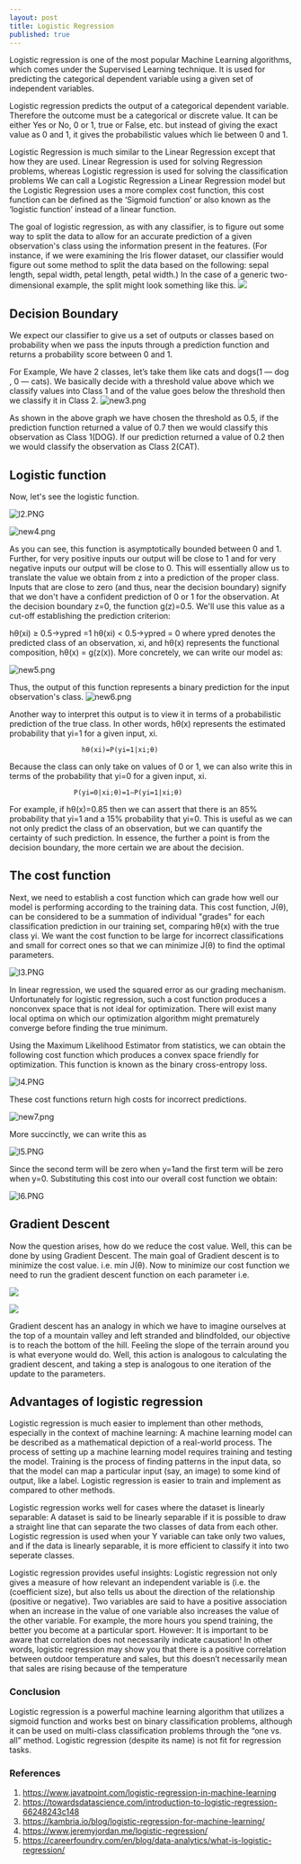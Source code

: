 ```yaml
---
layout: post
title: Logistic Regression
published: true
---
```



Logistic regression is one of the most popular Machine Learning algorithms, which comes under the Supervised Learning technique. It is used for predicting the categorical dependent variable using a given set of independent variables.

Logistic regression predicts the output of a categorical dependent variable. Therefore the outcome must be a categorical or discrete value. It can be either Yes or No, 0 or 1, true or False, etc. but instead of giving the exact value as 0 and 1, it gives the probabilistic values which lie between 0 and 1.

Logistic Regression is much similar to the Linear Regression except that how they are used. Linear Regression is used for solving Regression problems, whereas Logistic regression is used for solving the classification problems
We can call a Logistic Regression a Linear Regression model but the Logistic Regression uses a more complex cost function, this cost function can be defined as the ‘Sigmoid function’ or also known as the ‘logistic function’ instead of a linear function.

The goal of logistic regression, as with any classifier, is to figure out some way to split the data to allow for an accurate prediction of a given observation's class using the information present in the features. (For instance, if we were examining the Iris flower dataset, our classifier would figure out some method to split the data based on the following: sepal length, sepal width, petal length, petal width.) In the case of a generic two-dimensional example, the split might look something like this.
![](https://res.cloudinary.com/saqibulsabha/image/upload/v1629091760/new1_fxtzxy.png)

## Decision Boundary
We expect our classifier to give us a set of outputs or classes based on probability when we pass the inputs through a prediction function and returns a probability score between 0 and 1.

For Example, We have 2 classes, let’s take them like cats and dogs(1 — dog , 0 — cats). We basically decide with a threshold value above which we classify values into Class 1 and of the value goes below the threshold then we classify it in Class 2.
![new3.png](https://res.cloudinary.com/saqibulsabha/image/upload/v1629091761/new3_s0elq1.png)

 
                                                     
                                                      
                                                      
As shown in the above graph we have chosen the threshold as 0.5, if the prediction function returned a value of 0.7 then we would classify this observation as Class 1(DOG). If our prediction returned a value of 0.2 then we would classify the observation as Class 2(CAT).

## Logistic function

Now, let's see the logistic function.

 ![l2.PNG](https://res.cloudinary.com/saqibulsabha/image/upload/v1629092237/log_mshmup.png)
 
 
![new4.png](https://res.cloudinary.com/saqibulsabha/image/upload/v1629091760/new4_hcnk41.png)

 
As you can see, this function is asymptotically bounded between 0 and 1. Further, for very positive inputs our output will be close to 1 and for very negative inputs our output will be close to 0. This will essentially allow us to translate the value we obtain from z into a prediction of the proper class. Inputs that are close to zero (and thus, near the decision boundary) signify that we don't have a confident prediction of 0 or 1 for the observation.
At the decision boundary z=0, the function g(z)=0.5. We'll use this value as a cut-off establishing the prediction criterion:

hθ(xi) ≥ 0.5→ypred =1
hθ(xi) < 0.5→ypred = 0
where ypred denotes the predicted class of an observation, xi, and hθ(x) represents the functional composition, hθ(x) = g(z(x)).
More concretely, we can write our model as:
 
   ![new5.png](https://res.cloudinary.com/saqibulsabha/image/upload/v1629091760/new5_ifwdza.png)

Thus, the output of this function represents a binary prediction for the input observation's class.
 ![new6.png](https://res.cloudinary.com/saqibulsabha/image/upload/v1629091760/new6_dotafr.png)


Another way to interpret this output is to view it in terms of a probabilistic prediction of the true class. In other words,  hθ(x) represents the estimated probability that yi=1 for a given input, xi.

                      hθ(xi)=P(yi=1|xi;θ)
                      
Because the class can only take on values of 0 or 1, we can also write this in terms of the probability that yi=0 for a given input, xi.

                    P(yi=0|xi;θ)=1−P(yi=1|xi;θ)
                    
For example, if hθ(x)=0.85 then we can assert that there is an 85% probability that yi=1 and a 15% probability that yi=0. This is useful as we can not only predict the class of an observation, but we can quantify the certainty of such prediction. In essence, the further a point is from the decision boundary, the more certain we are about the decision.

## The cost function

Next, we need to establish a cost function which can grade how well our model is performing according to the training data. This cost function, J(θ), can be considered to be a summation of individual "grades" for each classification prediction in our training set, comparing hθ(x) with the true class yi. We want the cost function to be large for incorrect classifications and small for correct ones so that we can minimize J(θ) to find the optimal parameters.

   ![l3.PNG](https://res.cloudinary.com/saqibulsabha/image/upload/v1629091759/l3_eob5w3.png)
        
                        
                        
In linear regression, we used the squared error as our grading mechanism. Unfortunately for logistic regression, such a cost function produces a nonconvex space that is not ideal for optimization. There will exist many local optima on which our optimization algorithm might prematurely converge before finding the true minimum.

Using the Maximum Likelihood Estimator from statistics, we can obtain the following cost function which produces a convex space friendly for optimization. This function is known as the binary cross-entropy loss.

   ![l4.PNG](https://res.cloudinary.com/saqibulsabha/image/upload/v1629091759/l4_tmetcu.png)
               

These cost functions return high costs for incorrect predictions.

   ![new7.png](https://res.cloudinary.com/saqibulsabha/image/upload/v1629091760/new7_xznyol.png)
              

More succinctly, we can write this as

   ![l5.PNG](https://res.cloudinary.com/saqibulsabha/image/upload/v1629091759/l5_pwghy9.png)
             

Since the second term will be zero when y=1and the first term will be zero when y=0. Substituting this cost into our overall cost function we obtain:

   ![l6.PNG](https://res.cloudinary.com/saqibulsabha/image/upload/v1629091759/l6_zfx6kk.png)
   
   
## Gradient Descent
  
Now the question arises, how do we reduce the cost value. Well, this can be done by using Gradient Descent. The main goal of Gradient descent is to minimize the cost value. i.e. min J(θ).
Now to minimize our cost function we need to run the gradient descent function on each parameter i.e.

 ![](https://res.cloudinary.com/saqibulsabha/image/upload/v1629094472/1_e8hayp.png)
 
 ![](https://res.cloudinary.com/saqibulsabha/image/upload/v1629094473/2_zqllnq.jpg)
 
 Gradient descent has an analogy in which we have to imagine ourselves at the top of a mountain valley and left stranded and blindfolded, our objective is to reach the bottom of the hill. Feeling the slope of the terrain around you is what everyone would do. Well, this action is analogous to calculating the gradient descent, and taking a step is analogous to one iteration of the update to the parameters.
 
## Advantages of logistic regression
 
Logistic regression is much easier to implement than other methods, especially in the context of machine learning: A machine learning model can be described as a mathematical depiction of a real-world process. The process of setting up a machine learning model requires training and testing the model. Training is the process of finding patterns in the input data, so that the model can map a particular input (say, an image) to some kind of output, like a label. Logistic regression is easier to train and implement as compared to other methods.

Logistic regression works well for cases where the dataset is linearly separable: A dataset is said to be linearly separable if it is possible to draw a straight line that can separate the two classes of data from each other. Logistic regression is used when your Y variable can take only two values, and  if the data is linearly separable, it is more efficient to classify it into two seperate classes.

Logistic regression provides useful insights: Logistic regression not only gives a measure of how relevant an independent variable is (i.e. the (coefficient size), but also tells us about the direction of the relationship (positive or negative). Two variables are said to have a positive association when an increase in the value of one variable also increases the value of the other variable. For example, the more hours you spend training, the better you become at a particular sport. However: It is important to be aware that correlation does not necessarily indicate causation! In other words, logistic regression may show you that there is a positive correlation between outdoor temperature and sales, but this doesn’t necessarily mean that sales are rising because of the temperature

  
  
### Conclusion
Logistic regression is a powerful machine learning algorithm that utilizes a sigmoid function and works best on binary classification problems, although it can be used on multi-class classification problems through the “one vs. all” method. Logistic regression (despite its name) is not fit for regression tasks.


### References
1.	https://www.javatpoint.com/logistic-regression-in-machine-learning
2.	https://towardsdatascience.com/introduction-to-logistic-regression-66248243c148
3.	https://kambria.io/blog/logistic-regression-for-machine-learning/
4.	https://www.jeremyjordan.me/logistic-regression/
5.	https://careerfoundry.com/en/blog/data-analytics/what-is-logistic-regression/






